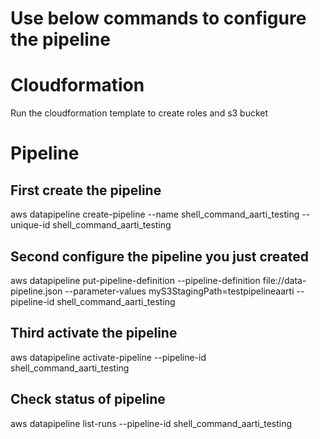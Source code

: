 # Use below commands to configure the pipeline

# Cloudformation

Run the cloudformation template to create roles and s3 bucket

# Pipeline

## First create the pipeline

aws datapipeline create-pipeline --name shell_command_aarti_testing --unique-id shell_command_aarti_testing

## Second configure the pipeline you just created

aws datapipeline put-pipeline-definition --pipeline-definition file://data-pipeline.json --parameter-values myS3StagingPath=testpipelineaarti --pipeline-id shell_command_aarti_testing

## Third activate the pipeline

aws datapipeline activate-pipeline --pipeline-id shell_command_aarti_testing

## Check status of pipeline

aws datapipeline list-runs --pipeline-id shell_command_aarti_testing